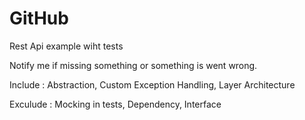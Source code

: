 # GitHub

Rest Api example wiht tests

Notify me if missing something or something is went wrong.

Include : 
Abstraction,
Custom Exception Handling,
Layer Architecture


Exculude :
Mocking in tests,
Dependency,
Interface
